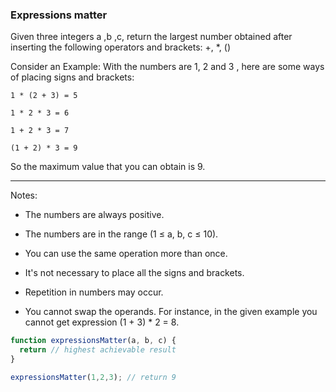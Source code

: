 ### Expressions matter

Given three integers a ,b ,c, return the largest number obtained after inserting the following operators and brackets: +, *, ()

Consider an Example:
With the numbers are 1, 2 and 3 , here are some ways of placing signs and brackets:

```
1 * (2 + 3) = 5

1 * 2 * 3 = 6

1 + 2 * 3 = 7

(1 + 2) * 3 = 9
```
So the maximum value that you can obtain is 9.
___

Notes:

- The numbers are always positive.

- The numbers are in the range (1 ≤ a, b, c  ≤ 10).

- You can use the same operation more than once.

- It's not necessary to place all the signs and brackets.

- Repetition in numbers may occur.

- You cannot swap the operands. For instance, in the given example you cannot get expression (1 + 3) * 2 = 8.

```javascript
function expressionsMatter(a, b, c) {
  return // highest achievable result
}

expressionsMatter(1,2,3); // return 9
```
